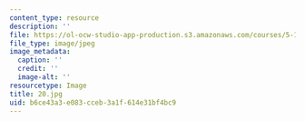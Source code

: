 ```yaml
---
content_type: resource
description: ''
file: https://ol-ocw-studio-app-production.s3.amazonaws.com/courses/5-112-principles-of-chemical-science-fall-2005/b6ce43a3e083cceb3a1f614e31bf4bc9_20.jpg
file_type: image/jpeg
image_metadata:
  caption: ''
  credit: ''
  image-alt: ''
resourcetype: Image
title: 20.jpg
uid: b6ce43a3-e083-cceb-3a1f-614e31bf4bc9
---
```

